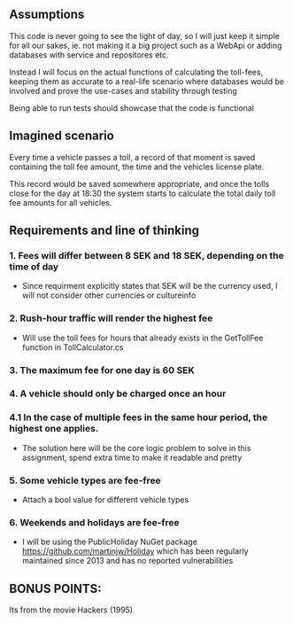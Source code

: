 ## Assumptions
This code is never going to see the light of day, so I will just keep it simple for all our sakes, ie. not making it a big project such as a WebApi or adding databases with service and repositores etc.

Instead I will focus on the actual functions of calculating the toll-fees, keeping them as accurate to a real-life scenario where databases would be involved and prove the use-cases and stability through testing

Being able to run tests should showcase that the code is functional

## Imagined scenario
Every time a vehicle passes a toll, a record of that moment is saved containing the toll fee amount, the time and the vehicles license plate.

This record would be saved somewhere appropriate, and once the tolls close for the day at 18:30 the system starts to calculate the total daily toll fee amounts for all vehicles.

## Requirements and line of thinking

### 1. Fees will differ between 8 SEK and 18 SEK, depending on the time of day 

- Since requirment explicitly states that SEK will be the currency used, I will not consider other currencies or cultureinfo

### 2. Rush-hour traffic will render the highest fee

- Will use the toll fees for hours that already exists in the GetTollFee function in TollCalculator.cs

### 3. The maximum fee for one day is 60 SEK

### 4. A vehicle should only be charged once an hour

### 4.1 In the case of multiple fees in the same hour period, the highest one applies.

- The solution here will be the core logic problem to solve in this assignment, spend extra time to make it readable and pretty

### 5. Some vehicle types are fee-free

- Attach a bool value for different vehicle types

### 6. Weekends and holidays are fee-free

- I will be using the PublicHoliday NuGet package https://github.com/martinjw/Holiday which has been regularly maintained since 2013 and has no reported vulnerabilities

## BONUS POINTS:

Its from the movie Hackers (1995)
